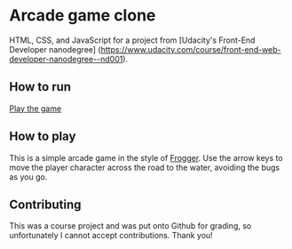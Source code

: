# Arcade game clone

HTML, CSS, and JavaScript for a project from [Udacity's Front-End Developer nanodegree] (https://www.udacity.com/course/front-end-web-developer-nanodegree--nd001).

## How to run

[Play the game](https://kerryrodden.github.io/frontend-nanodegree-arcade-game/)

## How to play

This is a simple arcade game in the style of [Frogger](https://en.wikipedia.org/wiki/Frogger). Use the arrow keys to move the player character across the road to the water, avoiding the bugs as you go.

## Contributing

This was a course project and was put onto Github for grading, so unfortunately I cannot accept contributions. Thank you!

